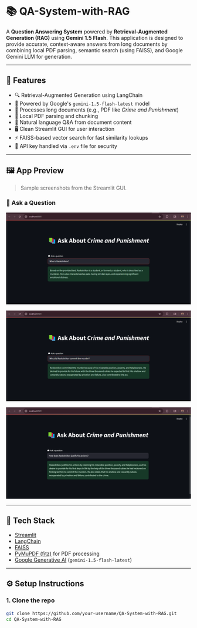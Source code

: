 # 📚 QA-System-with-RAG

A **Question Answering System** powered by **Retrieval-Augmented Generation (RAG)** using **Gemini 1.5 Flash**. This application is designed to provide accurate, context-aware answers from long documents by combining local PDF parsing, semantic search (using FAISS), and Google Gemini LLM for generation.

---

## 🚀 Features

- 🔍 Retrieval-Augmented Generation using LangChain
- 🧠 Powered by Google's `gemini-1.5-flash-latest` model
- 📄 Processes long documents (e.g., PDF like *Crime and Punishment*)
- 🧾 Local PDF parsing and chunking
- 💬 Natural language Q&A from document content
- 🖥️ Clean Streamlit GUI for user interaction
- ⚡ FAISS-based vector search for fast similarity lookups
- 🔐 API key handled via `.env` file for security

---

## 🖼️ App Preview

> Sample screenshots from the Streamlit GUI.

### 🔹 Ask a Question
![Q&A](systemImages/QA-RAG-SS.png)

![Q&A](systemImages/QA-RAG-SS2.png)

![Q&A](systemImages/QA-RAG-SS3.png)

---

## 🧰 Tech Stack

- [Streamlit](w)
- [LangChain](w)
- [FAISS](w)
- [PyMuPDF (fitz)](w) for PDF processing
- [Google Generative AI](w) (`gemini-1.5-flash-latest`)

---

## ⚙️ Setup Instructions

### 1. Clone the repo

```bash
git clone https://github.com/your-username/QA-System-with-RAG.git
cd QA-System-with-RAG
